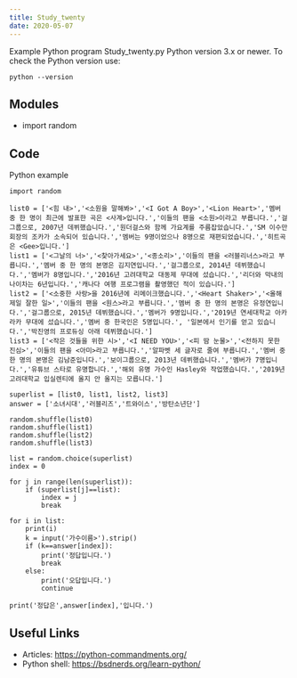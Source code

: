 ```yaml
---
title: Study_twenty
date: 2020-05-07
---
```

Example Python program Study_twenty.py
Python version 3.x or newer.
To check the Python version use:

    python --version

## Modules

* import random

## Code

Python example

    import random
    
    list0 = ['<힘 내>','<소원을 말해봐>','<I Got A Boy>','<Lion Heart>','멤버 중 한 명이 최근에 발표한 곡은 <사계>입니다.','이들의 팬을 <소원>이라고 부릅니다.','걸그룹으로, 2007년 데뷔했습니다.','원더걸스와 함께 가요계를 주름잡았습니다.','SM 이수만 회장의 조카가 소속되어 있습니다.','멤버는 9명이었으나 8명으로 재편되었습니다.','히트곡은 <Gee>입니다.']
    list1 = ['<그날의 너>','<찾아가세요>','<종소리>','이들의 팬을 <러블리너스>라고 부릅니다.','멤버 중 한 명의 본명은 김지연입니다.','걸그룹으로, 2014년 데뷔했습니다.','멤버가 8명입니다.','2016년 고려대학교 대동제 무대에 섰습니다.','리더와 막내의 나이차는 6년입니다.','캐나다 여행 프로그램을 촬영했던 적이 있습니다.']
    list2 = ['<소중한 사랑>을 2016년에 리메이크했습니다.','<Heart Shaker>','<올해 제일 잘한 일>','이들의 팬을 <원스>라고 부릅니다.','멤버 중 한 명의 본명은 유정연입니다.','걸그룹으로, 2015년 데뷔했습니다.','멤버가 9명입니다.','2019년 연세대학교 아카라카 무대에 섰습니다.','멤버 중 한국인은 5명입니다.', '일본에서 인기를 얻고 있습니다.','박진영의 프로듀싱 아래 데뷔했습니다.']
    list3 = ['<작은 것들을 위한 시>','<I NEED YOU>','<피 땀 눈물>','<전하지 못한 진심>','이들의 팬을 <아미>라고 부릅니다.','알파벳 세 글자로 줄여 부릅니다.','멤버 중 한 명의 본명은 김남준입니다.','보이그룹으로, 2013년 데뷔했습니다.','멤버가 7명입니다.','유튜브 스타로 유명합니다.','해외 유명 가수인 Hasley와 작업했습니다.','2019년 고려대학교 입실렌티에 올지 안 올지는 모릅니다.']
    
    superlist = [list0, list1, list2, list3]
    answer = ['소녀시대','러블리즈','트와이스','방탄소년단']
    
    random.shuffle(list0)
    random.shuffle(list1)
    random.shuffle(list2)
    random.shuffle(list3)
    
    list = random.choice(superlist)
    index = 0
    
    for j in range(len(superlist)):
        if (superlist[j]==list):
            index = j
            break
    
    for i in list:
        print(i)
        k = input('가수이름>').strip()
        if (k==answer[index]):
            print('정답입니다.')
            break
        else:
            print('오답입니다.')
            continue
    
    print('정답은',answer[index],'입니다.')
    
    

## Useful Links

- Articles: https://python-commandments.org/
- Python shell: https://bsdnerds.org/learn-python/

